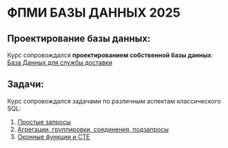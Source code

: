 # ФПМИ БАЗЫ ДАННЫХ 2025
## Проектирование базы данных:
Курс сопровождался **проектированием собственной базы данных**: [База Данных для службы доставки](https://github.com/fl4cko11/Data_Bases_MIPT/tree/main/Delivery_DB_Project)
## Задачи:
Курс сопровождался задачами по различным аспектам классического SQL:
1) [Простые запросы](https://github.com/fl4cko11/Data_Bases_MIPT/tree/main/HW_1_SIMPLE_QUERIES)
2) [Агрегации, группировки, соединения, подзапросы](https://github.com/fl4cko11/Data_Bases_MIPT/tree/main/HW_2_SUBQUERIES_AND_AGGREGATION)
3) [Оконные функции и CTE](https://github.com/fl4cko11/Data_Bases_MIPT/tree/main/HW_3_OVERS_AND_CTE)
